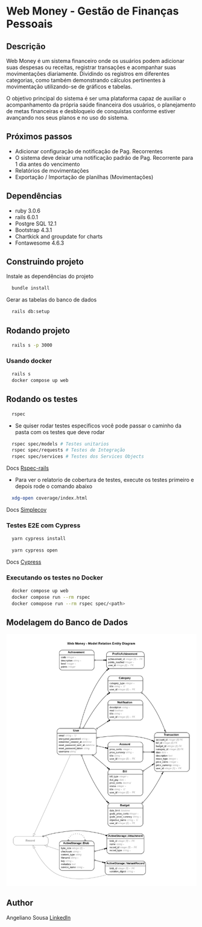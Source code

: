 # Web Money - Gestão de Finanças Pessoais

## Descrição

Web Money é um sistema financeiro onde os usuários podem adicionar
suas despesas ou receitas, registrar transações e acompanhar suas
movimentações diariamente. Dividindo os registros em diferentes categorias,
como também demonstrando cálculos pertinentes à movimentação
utilizando-se de gráficos e tabelas.

O objetivo principal do sistema é ser uma plataforma capaz de auxiliar o
acompanhamento da própria saúde financeira dos usuários, o planejamento de
metas financeiras e desbloqueio de conquistas conforme estiver avançando
nos seus planos e no uso do sistema.

## Próximos passos

* Adicionar configuração de notificação de Pag. Recorrentes
* O sistema deve deixar uma notificação padrão de Pag. Recorrente para 1 dia antes do vencimento
* Relatórios de movimentações
* Exportação / Importação de planilhas (Movimentações)

## Dependências

* ruby 3.0.6
* rails 6.0.1
* Postgre SQL 12.1
* Bootstrap 4.3.1
* Chartkick and groupdate for charts
* Fontawesome 4.6.3

## Construindo projeto

Instale as dependências do projeto

~~~bash
  bundle install
~~~

Gerar as tabelas do banco de dados

~~~bash
  rails db:setup
~~~

## Rodando projeto

~~~bash
  rails s -p 3000
~~~

### Usando docker

~~~bash
  rails s
  docker compose up web
~~~

## Rodando os testes

~~~bash
  rspec
~~~

* Se quiser rodar testes especificos você pode passar o caminho da pasta com os testes que deve rodar

~~~bash
  rspec spec/models # Testes unitarios
  rspec spec/requests # Testes de Integração
  rspec spec/services # Testes dos Services Objects
~~~

Docs [Rspec-rails](https://rspec.info/features/6-0/rspec-rails/)

* Para ver o relatorio de cobertura de testes, execute os testes primeiro e depois rode o comando abaixo

~~~bash
  xdg-open coverage/index.html
~~~

Docs [Simplecov](https://github.com/simplecov-ruby/simplecov)

### Testes E2E com Cypress

~~~bash
  yarn cypress install
~~~

~~~bash
  yarn cypress open
~~~

Docs [Cypress](https://docs.cypress.io/guides/getting-started/opening-the-app)

### Executando os testes no Docker

~~~bash
  docker compose up web
  docker compose run --rm rspec
  docker comopose run --rm rspec spec/<path>
~~~

## Modelagem do Banco de Dados

![Modelagem do banco de dados](web_money_diagram.png)

## Author

Angeliano Sousa [LinkedIn](https://www.linkedin.com/in/angeliano-sousa/)
